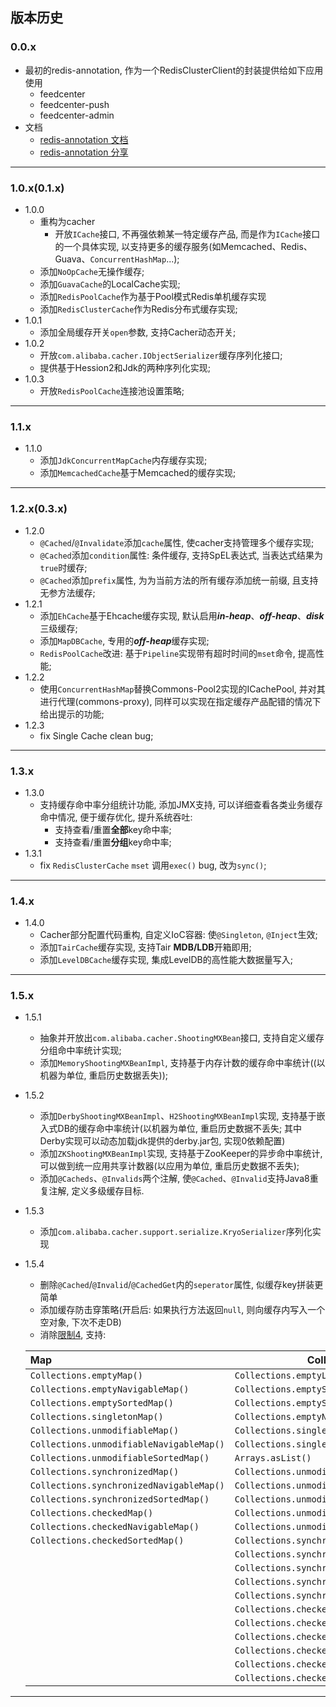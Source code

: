 ## 版本历史
### 0.0.x
- 最初的redis-annotation, 作为一个RedisClusterClient的封装提供给如下应用使用
    - feedcenter
    - feedcenter-push
    - feedcenter-admin
- 文档
    - [redis-annotation 文档](https://github.com/feiqing/Cacher/wiki/redisCli-annotation-%E6%96%87%E6%A1%A3)
    - [redis-annotation 分享](https://github.com/feiqing/Cacher/wiki/redisCli-annotation-%E5%88%86%E4%BA%AB)

---
### 1.0.x(0.1.x)
- 1.0.0
    - 重构为cacher
        - 开放`ICache`接口, 不再强依赖某一特定缓存产品, 而是作为`ICache`接口的一个具体实现, 以支持更多的缓存服务(如Memcached、Redis、Guava、`ConcurrentHashMap`...);
    - 添加`NoOpCache`无操作缓存;
    - 添加`GuavaCache`的LocalCache实现;
    - 添加`RedisPoolCache`作为基于Pool模式Redis单机缓存实现
    - 添加`RedisClusterCache`作为Redis分布式缓存实现;
- 1.0.1
    - 添加全局缓存开关`open`参数, 支持Cacher动态开关;
- 1.0.2
    - 开放`com.alibaba.cacher.IObjectSerializer`缓存序列化接口;
    - 提供基于Hession2和Jdk的两种序列化实现;
- 1.0.3
    - 开放`RedisPoolCache`连接池设置策略;

---
### 1.1.x
- 1.1.0
    - 添加`JdkConcurrentMapCache`内存缓存实现;
    - 添加`MemcachedCache`基于Memcached的缓存实现;

---
### 1.2.x(0.3.x)
- 1.2.0
    - `@Cached`/`@Invalidate`添加`cache`属性, 使cacher支持管理多个缓存实现;
    - `@Cached`添加`condition`属性: 条件缓存, 支持SpEL表达式, 当表达式结果为`true`时缓存;
    - `@Cached`添加`prefix`属性, 为为当前方法的所有缓存添加统一前缀, 且支持无参方法缓存;
- 1.2.1
    - 添加`EhCache`基于Ehcache缓存实现, 默认启用***in-heap***、***off-heap***、***disk***三级缓存;
    - 添加`MapDBCache`, 专用的***off-heap***缓存实现;
    - `RedisPoolCache`改进: 基于`Pipeline`实现带有超时时间的`mset`命令, 提高性能;
- 1.2.2
    - 使用`ConcurrentHashMap`替换Commons-Pool2实现的ICachePool, 并对其进行代理(commons-proxy), 同样可以实现在指定缓存产品配错的情况下给出提示的功能;
- 1.2.3
    - fix Single Cache clean bug;

---
### 1.3.x
- 1.3.0
    - 支持缓存命中率分组统计功能, 添加JMX支持, 可以详细查看各类业务缓存命中情况, 便于缓存优化, 提升系统吞吐:
        - 支持查看/重置**全部**key命中率;
        - 支持查看/重置**分组**key命中率;
- 1.3.1
    - fix `RedisClusterCache` `mset` 调用`exec()` bug, 改为`sync()`;

---
### 1.4.x
- 1.4.0
    - Cacher部分配置代码重构, 自定义IoC容器: 使`@Singleton`, `@Inject`生效;
    - 添加`TairCache`缓存实现, 支持Tair **MDB/LDB**开箱即用;
    - 添加`LevelDBCache`缓存实现, 集成LevelDB的高性能大数据量写入;

---
### 1.5.x
- 1.5.1
    - 抽象并开放出`com.alibaba.cacher.ShootingMXBean`接口, 支持自定义缓存分组命中率统计实现;
    - 添加`MemoryShootingMXBeanImpl`, 支持基于内存计数的缓存命中率统计((以机器为单位, 重启历史数据丢失));
- 1.5.2
    - 添加`DerbyShootingMXBeanImpl`、`H2ShootingMXBeanImpl`实现, 支持基于嵌入式DB的缓存命中率统计(以机器为单位, 重启历史数据不丢失; 其中Derby实现可以动态加载jdk提供的derby.jar包, 实现0依赖配置)
    - 添加`ZKShootingMXBeanImpl`实现, 支持基于ZooKeeper的异步命中率统计, 可以做到统一应用共享计数器(以应用为单位, 重启历史数据不丢失);
    - 添加`@Cacheds`、`@Invalids`两个注解, 使`@Cached`、`@Invalid`支持Java8重复注解, 定义多级缓存目标.
- 1.5.3
    - 添加`com.alibaba.cacher.support.serialize.KryoSerializer`序列化实现
- 1.5.4
    - 删除`@Cached`/`@Invalid`/`@CachedGet`内的`seperator`属性, 似缓存key拼装更简单
    - 添加缓存防击穿策略(开启后: 如果执行方法返回`null`, 则向缓存内写入一个空对象, 下次不走DB)
    - 消除[限制4](limit.md#4-各类怪异的内部容器类调用), 支持:
    
    | Map | Collection | 
    :------- | ------- |
    | `Collections.emptyMap()` | `Collections.emptyList()` |
    | `Collections.emptyNavigableMap()` | `Collections.emptySet()` | 
    | `Collections.emptySortedMap()` | `Collections.emptySortedSet()` |
    | `Collections.singletonMap()`   | `Collections.emptyNavigableSet()` |
    | `Collections.unmodifiableMap()` | `Collections.singletonList()` |
    | `Collections.unmodifiableNavigableMap()` | `Collections.singleton()` |
    | `Collections.unmodifiableSortedMap()` | `Arrays.asList()` | 
    | `Collections.synchronizedMap()` | `Collections.unmodifiableCollection()` |
    | `Collections.synchronizedNavigableMap()` | `Collections.unmodifiableList()` |
    | `Collections.synchronizedSortedMap()` | `Collections.unmodifiableSet()` |
    | `Collections.checkedMap()` | `Collections.unmodifiableSortedSet()` |
    | `Collections.checkedNavigableMap()` | `Collections.unmodifiableNavigableSet()` |
    | `Collections.checkedSortedMap()` | `Collections.synchronizedCollection()` |
    | | `Collections.synchronizedList()` |
    | | `Collections.synchronizedSet()` |
    | | `Collections.synchronizedNavigableSet()` |
    | | `Collections.synchronizedSortedSet()` |
    | | `Collections.checkedCollection()` |
    | | `Collections.checkedList()` |
    | | `Collections.checkedSet()` |
    | | `Collections.checkedNavigableSet()` |
    | | `Collections.checkedSortedSet()` |
    | | `Collections.checkedQueue()` |

---